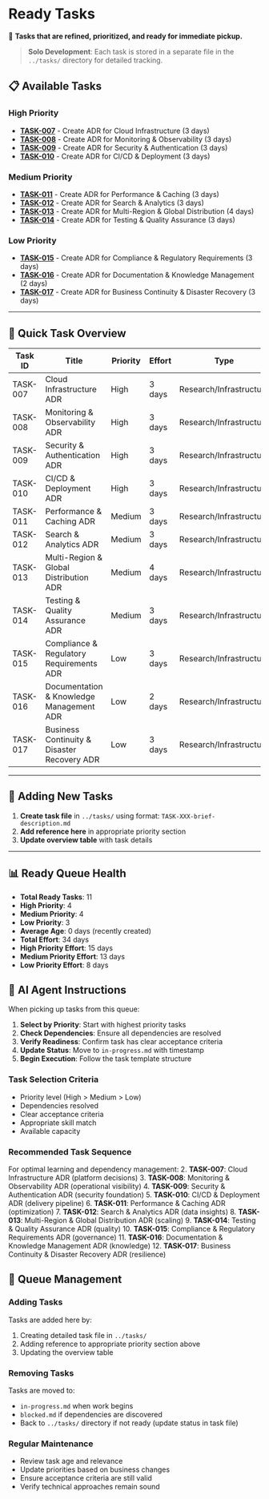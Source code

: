 # Ready Tasks

🎯 **Tasks that are refined, prioritized, and ready for immediate pickup.**

> **Solo Development**: Each task is stored in a separate file in the `../tasks/` directory for detailed tracking.

## 📋 Available Tasks

### High Priority
- **[TASK-007](../tasks/TASK-007-cloud-infrastructure-adr.md)** - Create ADR for Cloud Infrastructure (3 days)
- **[TASK-008](../tasks/TASK-008-monitoring-observability-adr.md)** - Create ADR for Monitoring & Observability (3 days)
- **[TASK-009](../tasks/TASK-009-security-authentication-adr.md)** - Create ADR for Security & Authentication (3 days)
- **[TASK-010](../tasks/TASK-010-cicd-deployment-adr.md)** - Create ADR for CI/CD & Deployment (3 days)

### Medium Priority
- **[TASK-011](../tasks/TASK-011-performance-caching-adr.md)** - Create ADR for Performance & Caching (3 days)
- **[TASK-012](../tasks/TASK-012-search-analytics-adr.md)** - Create ADR for Search & Analytics (3 days)
- **[TASK-013](../tasks/TASK-013-multi-region-global-distribution-adr.md)** - Create ADR for Multi-Region & Global Distribution (4 days)
- **[TASK-014](../tasks/TASK-014-testing-quality-assurance-adr.md)** - Create ADR for Testing & Quality Assurance (3 days)

### Low Priority  
- **[TASK-015](../tasks/TASK-015-compliance-regulatory-requirements-adr.md)** - Create ADR for Compliance & Regulatory Requirements (3 days)
- **[TASK-016](../tasks/TASK-016-documentation-knowledge-management-adr.md)** - Create ADR for Documentation & Knowledge Management (2 days)
- **[TASK-017](../tasks/TASK-017-business-continuity-disaster-recovery-adr.md)** - Create ADR for Business Continuity & Disaster Recovery (3 days)

---

## 🎯 Quick Task Overview

| Task ID | Title | Priority | Effort | Type | Status |
|---------|-------|----------|--------|------|--------|
| TASK-007 | Cloud Infrastructure ADR | High | 3 days | Research/Infrastructure | Ready |
| TASK-008 | Monitoring & Observability ADR | High | 3 days | Research/Infrastructure | Ready |
| TASK-009 | Security & Authentication ADR | High | 3 days | Research/Infrastructure | Ready |
| TASK-010 | CI/CD & Deployment ADR | High | 3 days | Research/Infrastructure | Ready |
| TASK-011 | Performance & Caching ADR | Medium | 3 days | Research/Infrastructure | Ready |
| TASK-012 | Search & Analytics ADR | Medium | 3 days | Research/Infrastructure | Ready |
| TASK-013 | Multi-Region & Global Distribution ADR | Medium | 4 days | Research/Infrastructure | Ready |
| TASK-014 | Testing & Quality Assurance ADR | Medium | 3 days | Research/Infrastructure | Ready |
| TASK-015 | Compliance & Regulatory Requirements ADR | Low | 3 days | Research/Infrastructure | Ready |
| TASK-016 | Documentation & Knowledge Management ADR | Low | 2 days | Research/Infrastructure | Ready |
| TASK-017 | Business Continuity & Disaster Recovery ADR | Low | 3 days | Research/Infrastructure | Ready |

---

## 📝 Adding New Tasks

1. **Create task file** in `../tasks/` using format: `TASK-XXX-brief-description.md`
2. **Add reference here** in appropriate priority section
3. **Update overview table** with task details

---

## 📊 Ready Queue Health

- **Total Ready Tasks**: 11
- **High Priority**: 4
- **Medium Priority**: 4
- **Low Priority**: 3
- **Average Age**: 0 days (recently created)
- **Total Effort**: 34 days
- **High Priority Effort**: 15 days
- **Medium Priority Effort**: 13 days
- **Low Priority Effort**: 8 days

## 🤖 AI Agent Instructions

When picking up tasks from this queue:

1. **Select by Priority**: Start with highest priority tasks
2. **Check Dependencies**: Ensure all dependencies are resolved
3. **Verify Readiness**: Confirm task has clear acceptance criteria
4. **Update Status**: Move to `in-progress.md` with timestamp
5. **Begin Execution**: Follow the task template structure

### Task Selection Criteria
- Priority level (High > Medium > Low)
- Dependencies resolved
- Clear acceptance criteria
- Appropriate skill match
- Available capacity

### Recommended Task Sequence
For optimal learning and dependency management:
2. **TASK-007**: Cloud Infrastructure ADR (platform decisions)
3. **TASK-008**: Monitoring & Observability ADR (operational visibility)
4. **TASK-009**: Security & Authentication ADR (security foundation)
5. **TASK-010**: CI/CD & Deployment ADR (delivery pipeline)
6. **TASK-011**: Performance & Caching ADR (optimization)
7. **TASK-012**: Search & Analytics ADR (data insights)
8. **TASK-013**: Multi-Region & Global Distribution ADR (scaling)
9. **TASK-014**: Testing & Quality Assurance ADR (quality)
10. **TASK-015**: Compliance & Regulatory Requirements ADR (governance)
11. **TASK-016**: Documentation & Knowledge Management ADR (knowledge)
12. **TASK-017**: Business Continuity & Disaster Recovery ADR (resilience)

## 🔄 Queue Management

### Adding Tasks
Tasks are added here by:
1. Creating detailed task file in `../tasks/`
2. Adding reference to appropriate priority section above
3. Updating the overview table

### Removing Tasks
Tasks are moved to:
- `in-progress.md` when work begins
- `blocked.md` if dependencies are discovered
- Back to `../tasks/` directory if not ready (update status in task file)

### Regular Maintenance
- Review task age and relevance
- Update priorities based on business changes
- Ensure acceptance criteria are still valid
- Verify technical approaches remain sound

